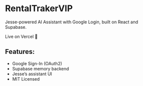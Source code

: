 # RentalTrakerVIP

Jesse-powered AI Assistant with Google Login, built on React and Supabase.

Live on Vercel 🚀

## Features:
- Google Sign-In (OAuth2)
- Supabase memory backend
- Jesse’s assistant UI
- MIT Licensed
